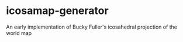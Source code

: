 icosamap-generator
==================

An early implementation of Bucky Fuller's icosahedral projection of the world map
